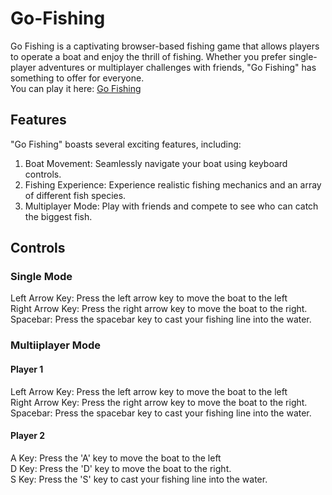 # Go-Fishing
 
Go Fishing is a captivating browser-based fishing game that allows players to operate a boat and enjoy the thrill of fishing. Whether you prefer single-player adventures or multiplayer challenges with friends, "Go Fishing" has something to offer for everyone.
<br>You can play it here: <a href="https://fadyjohn10.github.io/Go-Fishing/">Go Fishing</a>

<h2>Features</h2>
"Go Fishing" boasts several exciting features, including:

1. Boat Movement: Seamlessly navigate your boat using keyboard controls.
2. Fishing Experience: Experience realistic fishing mechanics and an array of different fish species.
3. Multiplayer Mode: Play with friends and compete to see who can catch the biggest fish.

<h2>Controls</h2>
<h3>Single Mode</h3>
Left Arrow Key: Press the left arrow key to move the boat to the left <br>
Right Arrow Key: Press the right arrow key to move the boat to the right.<br>
Spacebar: Press the spacebar key to cast your fishing line into the water.<br>

<h3>Multiiplayer Mode</h3>
<h4>Player 1</h4>
Left Arrow Key: Press the left arrow key to move the boat to the left <br>
Right Arrow Key: Press the right arrow key to move the boat to the right.<br>
Spacebar: Press the spacebar key to cast your fishing line into the water.<br>

<h4>Player 2</h4>
A Key: Press the 'A' key to move the boat to the left<br>
D Key: Press the 'D' key to move the boat to the right.<br>
S Key: Press the 'S' key to cast your fishing line into the water.<br>
